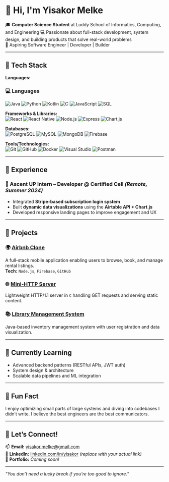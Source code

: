 # 👋 Hi, I'm Yisakor Melke

🎓 **Computer Science Student** at Luddy School of Informatics, Computing, and Engineering
💻 Passionate about full-stack development, system design, and building products that solve real-world problems  
🚀 Aspiring Software Engineer | Developer | Builder

---

## 🔧 Tech Stack

**Languages:**  
### 💻 Languages
![Java](https://img.shields.io/badge/Java-ED8B00?style=for-the-badge&logo=java&logoColor=white)
![Python](https://img.shields.io/badge/Python-3776AB?style=for-the-badge&logo=python&logoColor=white)
![Kotlin](https://img.shields.io/badge/Kotlin-0095D5?style=for-the-badge&logo=kotlin&logoColor=white)
![C](https://img.shields.io/badge/C-00599C?style=for-the-badge&logo=c&logoColor=white)
![JavaScript](https://img.shields.io/badge/JavaScript-F7DF1E?style=for-the-badge&logo=javascript&logoColor=black)
![SQL](https://img.shields.io/badge/SQL-4479A1?style=for-the-badge&logo=mysql&logoColor=white)

**Frameworks & Libraries:**  
![React](https://img.shields.io/badge/React-20232A?style=for-the-badge&logo=react&logoColor=61DAFB)
![React Native](https://img.shields.io/badge/React_Native-20232A?style=for-the-badge&logo=react&logoColor=61DAFB)
![Node.js](https://img.shields.io/badge/Node.js-339933?style=for-the-badge&logo=node.js&logoColor=white)
![Express](https://img.shields.io/badge/Express.js-404D59?style=for-the-badge&logo=express&logoColor=white)
![Chart.js](https://img.shields.io/badge/Chart.js-FF6384?style=for-the-badge&logo=chartdotjs&logoColor=white)


**Databases:**  
![PostgreSQL](https://img.shields.io/badge/PostgreSQL-336791?style=for-the-badge&logo=postgresql&logoColor=white)
![MySQL](https://img.shields.io/badge/MySQL-4479A1?style=for-the-badge&logo=mysql&logoColor=white)
![MongoDB](https://img.shields.io/badge/MongoDB-47A248?style=for-the-badge&logo=mongodb&logoColor=white)
![Firebase](https://img.shields.io/badge/Firebase-FFCA28?style=for-the-badge&logo=firebase&logoColor=black)

**Tools/Technologies:**  
![Git](https://img.shields.io/badge/Git-F05032?style=for-the-badge&logo=git&logoColor=white)
![GitHub](https://img.shields.io/badge/GitHub-181717?style=for-the-badge&logo=github&logoColor=white)
![Docker](https://img.shields.io/badge/Docker-2496ED?style=for-the-badge&logo=docker&logoColor=white)
![Visual Studio](https://img.shields.io/badge/Visual_Studio-5C2D91?style=for-the-badge&logo=visual-studio&logoColor=white)
![Postman](https://img.shields.io/badge/Postman-FF6C37?style=for-the-badge&logo=postman&logoColor=white)

---

## 💼 Experience

### 🧪 Ascent UP Intern – Developer @ Certified Cell _(Remote, Summer 2024)_
- Integrated **Stripe-based subscription login system**
- Built **dynamic data visualizations** using the **Airtable API + Chart.js**
- Developed responsive landing pages to improve engagement and UX

---

## 🚀 Projects

### 🌍 [Airbnb Clone](https://github.com/YOUR_USERNAME/airbnb-clone)
A full-stack mobile application enabling users to browse, book, and manage rental listings.  
**Tech:** `Node.js`, `Firebase`, `GitHub`

### 🌐 [Mini-HTTP Server](https://github.com/YOUR_USERNAME/mini-http-server)
Lightweight HTTP/1.1 server in `C` handling GET requests and serving static content.

### 📚 [Library Management System](https://github.com/YOUR_USERNAME/library-system)
Java-based inventory management system with user registration and data visualization.

---

## 🌱 Currently Learning
- Advanced backend patterns (RESTful APIs, JWT auth)
- System design & architecture
- Scalable data pipelines and ML integration

---

## 🧠 Fun Fact
I enjoy optimizing small parts of large systems and diving into codebases I didn’t write. I believe the best engineers are the best communicators.

---

## 🤝 Let’s Connect!
📫 **Email:** yisakor.melke@gmail.com  
💼 **LinkedIn:** [linkedin.com/in/yisakor](https://linkedin.com/in/yisakor) *(replace with your actual link)*  
📁 **Portfolio:** _Coming soon!_

---

_“You don’t need a lucky break if you’re too good to ignore.”_
